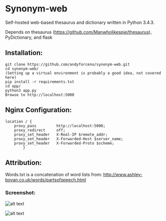 # Synonym-web
Self-hosted web-based thesaurus and dictionary written in Python 3.4.3.

Depends on thesaurus (https://github.com/Manwholikespie/thesaurus), PyDictionary, and flask

## Installation:
    git clone https://github.com/andyforceno/synonym-web.git
    cd synonym-web/
    (Setting up a virtual environment is probably a good idea, not covered here)
    pip install -r requirements.txt
    cd app/
    python3 app.py 
    Browse to http://localhost:5000

## Nginx Configuration:
    location / {
		proxy_pass         http://localhost:5000;
		proxy_redirect     off;
		proxy_set_header   X-Real-IP $remote_addr;
		proxy_set_header   X-Forwarded-Host $server_name;
		proxy_set_header   X-Forwarded-Proto $scheme;
			}

## Attribution:
Words.txt is a concatenation of word lists from: 
http://www.ashley-bovan.co.uk/words/partsofspeech.html

### Screenshot:

![alt text](https://raw.githubusercontent.com/andyforceno/synonym-web/master/synonym-web.jpg "Synonym-web on the desktop")

![alt text](https://raw.githubusercontent.com/andyforceno/synonym-web/master/mobile.jpg "Synonym-web on an Android phone")

